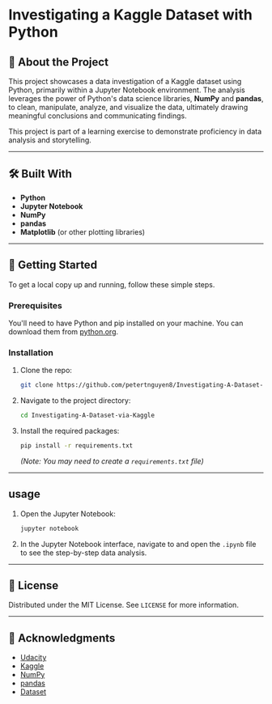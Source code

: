 # Investigating a Kaggle Dataset with Python

## 📖 About the Project

This project showcases a data investigation of a Kaggle dataset using Python, primarily within a Jupyter Notebook environment. The analysis leverages the power of Python's data science libraries, **NumPy** and **pandas**, to clean, manipulate, analyze, and visualize the data, ultimately drawing meaningful conclusions and communicating findings.

This project is part of a learning exercise to demonstrate proficiency in data analysis and storytelling.

-----

## 🛠️ Built With

  * **Python**
  * **Jupyter Notebook**
  * **NumPy**
  * **pandas**
  * **Matplotlib** (or other plotting libraries)

-----

## 🚀 Getting Started

To get a local copy up and running, follow these simple steps.

### Prerequisites

You'll need to have Python and pip installed on your machine. You can download them from [python.org](https://www.python.org/downloads/).

### Installation

1.  Clone the repo:
    ```sh
    git clone https://github.com/petertnguyen8/Investigating-A-Dataset-via-Kaggle.git
    ```
2.  Navigate to the project directory:
    ```sh
    cd Investigating-A-Dataset-via-Kaggle
    ```
3.  Install the required packages:
    ```sh
    pip install -r requirements.txt
    ```
    *(Note: You may need to create a `requirements.txt` file)*

-----

## usage

1.  Open the Jupyter Notebook:
    ```sh
    jupyter notebook
    ```
2.  In the Jupyter Notebook interface, navigate to and open the `.ipynb` file to see the step-by-step data analysis.

-----

## 📜 License

Distributed under the MIT License. See `LICENSE` for more information.

-----

## 🙏 Acknowledgments

  * [Udacity](https://www.udacity.com/)
  * [Kaggle](https://www.kaggle.com/)
  * [NumPy](https://numpy.org/)
  * [pandas](https://pandas.pydata.org/)
  * [Dataset](https://www.kaggle.com/datasets/joniarroba/noshowappointments)
